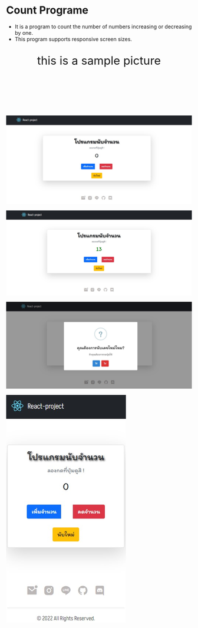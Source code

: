 # Count Programe
- It is a program to count the number of numbers increasing or decreasing by one.
- This program supports responsive screen sizes.
<br/>
<header>this is a sample picture</header>
<img src="1.jpg" class="image">
<img src="3.jpg" class="image">
<img src="4.jpg" class="image">
<img src="2.jpg" class="image">

<style>
    header{
        font-size:31px;
        text-align: center;
    }
    .image{
        margin-top:7px;
        margin-bottom:7px;
    }
</style>